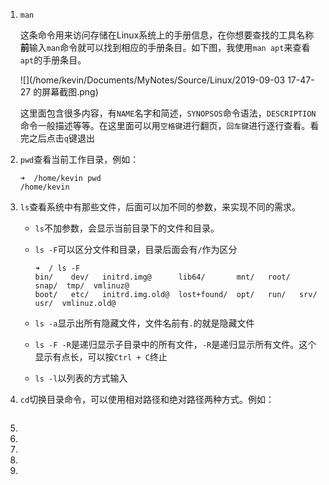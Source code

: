 1. `man`
	
	这条命令用来访问存储在Linux系统上的手册信息，在你想要查找的工具名称**前**输入`man`命令就可以找到相应的手册条目。如下图，我使用`man apt`来查看`apt`的手册条目。
	
	![](/home/kevin/Documents/MyNotes/Source/Linux/2019-09-03 17-47-27 的屏幕截图.png)
	
	这里面包含很多内容，有`NAME`名字和简述，`SYNOPSOS`命令语法，`DESCRIPTION`命令一般描述等等。在这里面可以用`空格键`进行翻页，`回车键`进行逐行查看。看完之后点击`q`键退出
	
2. `pwd`查看当前工作目录，例如：

   ```shell
   ➜  /home/kevin pwd              
   /home/kevin
   ```

3. `ls`查看系统中有那些文件，后面可以加不同的参数，来实现不同的需求。

   * `ls`不加参数，会显示当前目录下的文件和目录。

   * `ls -F`可以区分文件和目录，目录后面会有`/`作为区分

     ```shell
     ➜  / ls -F
     bin/    dev/   initrd.img@      lib64/       mnt/   root/  snap/  tmp/  vmlinuz@
     boot/   etc/   initrd.img.old@  lost+found/  opt/   run/   srv/   usr/  vmlinuz.old@
     ```
     
   * `ls -a`显示出所有隐藏文件，文件名前有`.`的就是隐藏文件

   * `ls -F -R`是递归显示子目录中的所有文件，`-R`是递归显示所有文件。这个显示有点长，可以按`Ctrl + C`终止

   * `ls -l`以列表的方式输入

4. `cd`切换目录命令，可以使用相对路径和绝对路径两种方式。例如：

   ```
   
   ```

   

5. 

6. 

7. 

8. 

9. 

  

  

  

